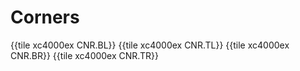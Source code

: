 # Corners

{{tile xc4000ex CNR.BL}}
{{tile xc4000ex CNR.TL}}
{{tile xc4000ex CNR.BR}}
{{tile xc4000ex CNR.TR}}

